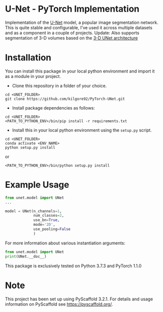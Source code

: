 U-Net - PyTorch Implementation
============================== 

Implementation of the [U-Net](http://arxiv.org/abs/1505.04597) model, a popular image segmentation network.
This is quite stable and configurable, I've used it across multiple datasets and as a component in a couple of projects.
Update: Also supports segmentation of 3-D volumes based on the [3-D UNet architecture](https://arxiv.org/abs/1606.06650)



Installation
===========

You can install this package in your local python environment and import it as a module in your project.

* Clone this repository in a folder of your choice.
```
cd <UNET_FOLDER>
git clone https://github.com/kilgore92/PyTorch-UNet.git

```

* Install package dependencies as follows:
```
cd <UNET_FOLDER>
<PATH_TO_PYTHON_ENV>/bin/pip install -r requirements.txt
```


* Install this in your local python environment using the ```setup.py``` script.
```
cd <UNET_FOLDER>
conda activate <ENV_NAME>
python setup.py install
```
or

```
<PATH_TO_PYTHON_ENV>/bin/python setup.py install 
```


Example Usage
=============
```python
from unet.model import UNet
...

model = UNet(n_channels=1,
             num_classes=2,
             use_bn=True,
             mode='2D',
             use_pooling=False
             )
```

For more information about various instantiation arguments:
```python
from unet.model import UNet
print(UNet.__doc__)
```
This package is exclusively tested on Python 3.7.3 and PyTorch 1.1.0 

Note
====

This project has been set up using PyScaffold 3.2.1. For details and usage
information on PyScaffold see https://pyscaffold.org/.
